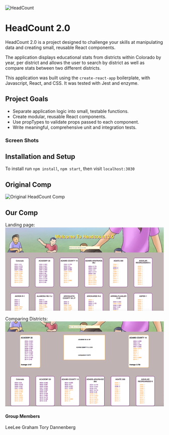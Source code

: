 ![HeadCount](https://i.imgur.com/eSJ3lxU.png "headcount logo")
# HeadCount 2.0 

HeadCount 2.0 is a project designed to challenge your skills at manipulating data and creating small, reusable React components.  

The application displays educational stats from districts within Colorado by year, per district and allows the user to search by district as well as compare stats between two different districts.

This application was built using the `create-react-app` boilerplate, with Javascript, React, and CSS. It was tested with Jest and enzyme.

## Project Goals

* Separate application logic into small, testable functions.
* Create modular, reusable React components.
* Use propTypes to validate props passed to each component.
* Write meaningful, comprehensive unit and integration tests.


### Screen Shots

## Installation and Setup
To install run `npm install`, `npm start`, then visit `localhost:3030`

## Original Comp
![Original HeadCount Comp](https://camo.githubusercontent.com/9634c098661def5c80db623422919e9839e4a7bc/687474703a2f2f692e696d6775722e636f6d2f477a684f32454f2e706e67 "original comp")

## Our Comp
Landing page:
![Our Headcount Comp](./images/landing-page.png "Headcount landing page screenshot")

Comparing Districts:
![Our Headcount Comp](./images/comparing-cards.png "Headcount screenshot with districts comparison")


#### Group Members
LeeLee Graham
Tory Dannenberg

